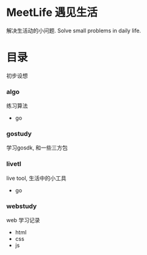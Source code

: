 # MeetLife 遇见生活
解决生活动的小问题.
Solve small problems in daily life.

# 目录
初步设想

### algo 
练习算法
- go

### gostudy
学习gosdk, 和一些三方包


### livetl
live tool, 生活中的小工具
- go

### webstudy
web 学习记录
- html
- css
- js